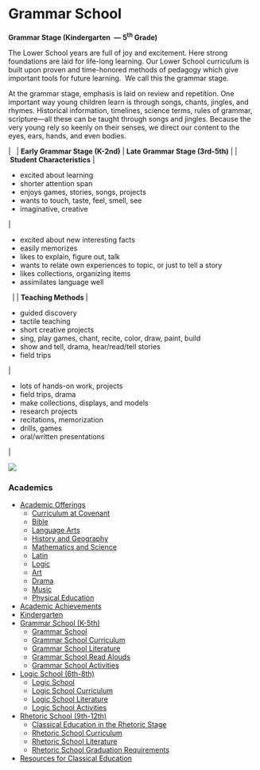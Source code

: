 # Grammar School

 <span>**<span>Grammar Stage (Kindergarten </span>** <span>**— 5<sup>th</sup> Grade)**</span></span>

The Lower School years are full of joy and excitement. Here strong foundations are laid for life-long learning. Our Lower School curriculum is built upon proven and time-honored methods of pedagogy which give important tools for future learning.  We call this the grammar stage.

At the grammar stage, emphasis is laid on review and repetition. One important way young children learn is through songs, chants, jingles, and rhymes. Historical information, timelines, science terms, rules of grammar, scripture—all these can be taught through songs and jingles. Because the very young rely so keenly on their senses, we direct our content to the eyes, ears, hands, and even bodies. 

| <span> </span> | **<span>Early Grammar Stage
(K-2nd)</span>**  | **<span>Late Grammar Stage
(3rd-5th)</span>**  |
| **<span> Student Characteristics</span>** | 

*   <span>excited about learning</span>
*   <span>shorter attention span</span>
*   <span>enjoys games, stories, songs, projects</span>
*   <span>wants to touch, taste, feel, smell, see</span>
*   <span>imaginative, creative</span>

 | 

*   <span>excited about new interesting facts</span>
*   <span>easily memorizes</span>
*   <span>likes to explain, figure out, talk</span>
*   <span>wants to relate own experiences to topic, or just to tell a story</span>
*   <span>likes collections, organizing items</span>
*   <span>assimilates language well</span> 

<span> </span> |
|  **<span>Teaching</span>
<span></span><span>Methods</span>
<span></span>** | 

*   <span>guided discovery</span>
*   <span>tactile teaching</span>
*   <span>short creative projects </span>
*   <span>sing, play games, chant, recite, color, draw, paint, build</span>
*   <span>show and tell, drama, hear/read/tell stories</span>
*   <span>field trips</span>

 | 

*   <span>lots of hands-on work, projects</span>
*   <span>field trips, drama</span>
*   <span>make collections, displays, and models</span>
*   <span>research projects</span>
*   <span>recitations, memorization</span>
*   <span>drills, games</span>
*   <span>oral/written presentations</span>

 |

![](http://www.covenantclassicalschool.org/uploads/academics-W.jpg)

### Academics

*   [Academic Offerings](http://www.covenantclassicalschool.org/pages/page.asp?page_id=104567)
    *   [Curriculum at Covenant](http://www.covenantclassicalschool.org/curriculum)
    *   [Bible](http://www.covenantclassicalschool.org/pages/page.asp?page_id=104567)
    *   [Language Arts](http://www.covenantclassicalschool.org/pages/page.asp?page_id=104568)
    *   [History and Geography](http://www.covenantclassicalschool.org/pages/page.asp?page_id=104569)
    *   [Mathematics and Science](http://www.covenantclassicalschool.org/pages/page.asp?page_id=104570)
    *   [Latin](http://www.covenantclassicalschool.org/pages/page.asp?page_id=104721)
    *   [Logic](http://www.covenantclassicalschool.org/pages/page.asp?page_id=104572)
    *   [Art](http://www.covenantclassicalschool.org/pages/page.asp?page_id=151325)
    *   [Drama](http://www.covenantclassicalschool.org/pages/page.asp?page_id=151324)
    *   [Music](http://www.covenantclassicalschool.org/pages/page.asp?page_id=104573)
    *   [Physical Education](http://www.covenantclassicalschool.org/pages/page.asp?page_id=104574)
*   [Academic Achievements](http://www.covenantclassicalschool.org/pages/page.asp?page_id=151308)
*   [Kindergarten](http://www.covenantclassicalschool.org/kindergarten)
*   [Grammar School (K-5th)](http://www.covenantclassicalschool.org/pages/page.asp?page_id=98010)
    *   [Grammar School](http://www.covenantclassicalschool.org/grammar)
    *   [Grammar School Curriculum](http://www.covenantclassicalschool.org/pages/page.asp?page_id=98011)
    *   [Grammar School Literature](http://www.covenantclassicalschool.org/pages/page.asp?page_id=99340)
    *   [Grammar School Read Alouds](http://www.covenantclassicalschool.org/pages/page.asp?page_id=102886)
    *   [Grammar School Activities](http://www.covenantclassicalschool.org/pages/page.asp?page_id=98012)
*   [Logic School (6th-8th)](http://www.covenantclassicalschool.org/pages/page.asp?page_id=98133)
    *   [Logic School](http://www.covenantclassicalschool.org/logic-school)
    *   [Logic School Curriculum](http://www.covenantclassicalschool.org/pages/page.asp?page_id=98134)
    *   [Logic School Literature](http://www.covenantclassicalschool.org/pages/page.asp?page_id=99341)
    *   [Logic School Activities](http://www.covenantclassicalschool.org/pages/page.asp?page_id=98135)
*   [Rhetoric School (9th-12th)](http://www.covenantclassicalschool.org/pages/page.asp?page_id=98136)
    *   [Classical Education in the Rhetoric Stage](http://www.covenantclassicalschool.org/pages/page.asp?page_id=98136)
    *   [Rhetoric School Curriculum](http://www.covenantclassicalschool.org/pages/page.asp?page_id=98137)
    *   [Rhetoric School Literature](http://www.covenantclassicalschool.org/pages/page.asp?page_id=112638)
    *   [Rhetoric School Graduation Requirements](http://www.covenantclassicalschool.org/pages/page.asp?page_id=172045)
*   [Resources for Classical Education](http://www.covenantclassicalschool.org/resources)